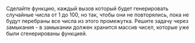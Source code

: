 Сделайте функцию, каждый вызов который будет генерировать случайные числа от 1 до 100, но так, чтобы они не повторялись, пока не будут перебраны все числа из этого промежутка. 
Решите задачу через замыкания - в замыкании должен хранится массив чисел, которые уже были сгенерированы функцией.